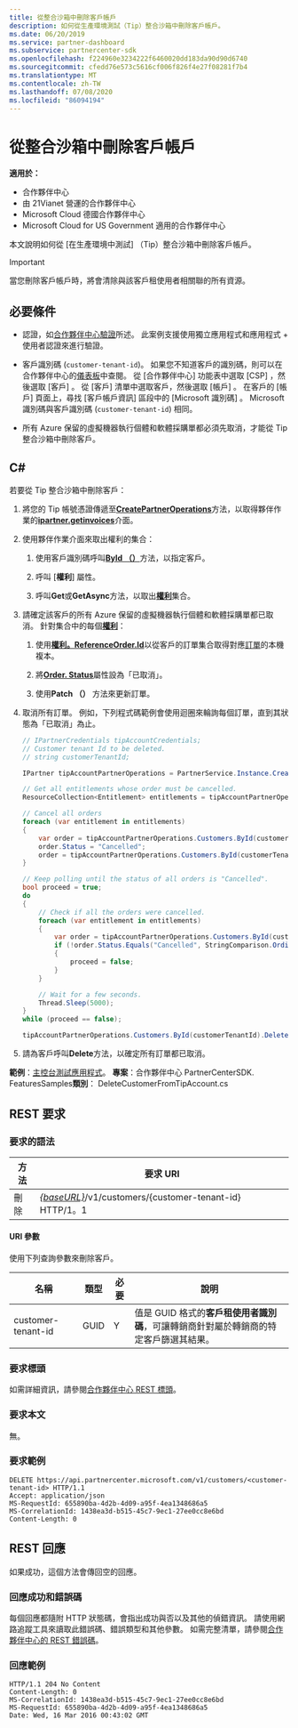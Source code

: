 ```yaml
---
title: 從整合沙箱中刪除客戶帳戶
description: 如何從生產環境測試（Tip）整合沙箱中刪除客戶帳戶。
ms.date: 06/20/2019
ms.service: partner-dashboard
ms.subservice: partnercenter-sdk
ms.openlocfilehash: f224960e3234222f6460020dd183da90d90d6740
ms.sourcegitcommit: cfedd76e573c5616cf006f826f4e27f08281f7b4
ms.translationtype: MT
ms.contentlocale: zh-TW
ms.lasthandoff: 07/08/2020
ms.locfileid: "86094194"
---
```

# <a name="delete-a-customer-account-from-the-integration-sandbox"></a>從整合沙箱中刪除客戶帳戶

**適用於：**

- 合作夥伴中心
- 由 21Vianet 營運的合作夥伴中心
- Microsoft Cloud 德國合作夥伴中心
- Microsoft Cloud for US Government 適用的合作夥伴中心

本文說明如何從 [在生產環境中測試] （Tip）整合沙箱中刪除客戶帳戶。

> [!IMPORTANT]
> 當您刪除客戶帳戶時，將會清除與該客戶租使用者相關聯的所有資源。

## <a name="prerequisites"></a>必要條件

- 認證，如[合作夥伴中心驗證](partner-center-authentication.md)所述。 此案例支援使用獨立應用程式和應用程式 + 使用者認證來進行驗證。

- 客戶識別碼 (`customer-tenant-id`)。 如果您不知道客戶的識別碼，則可以在合作夥伴中心的[儀表板](https://partner.microsoft.com/dashboard)中查閱。 從 [合作夥伴中心] 功能表中選取 [CSP]  ，然後選取 [客戶]  。 從 [客戶] 清單中選取客戶，然後選取 [帳戶]  。 在客戶的 [帳戶] 頁面上，尋找 [客戶帳戶資訊]  區段中的 [Microsoft 識別碼]  。 Microsoft 識別碼與客戶識別碼 (`customer-tenant-id`) 相同。

- 所有 Azure 保留的虛擬機器執行個體和軟體採購單都必須先取消，才能從 Tip 整合沙箱中刪除客戶。

## <a name="c"></a>C\#

若要從 Tip 整合沙箱中刪除客戶：

1. 將您的 Tip 帳號憑證傳遞至[**CreatePartnerOperations**](https://docs.microsoft.com/dotnet/api/microsoft.store.partnercenter.partnerservice.instance)方法，以取得夥伴作業的[**ipartner.getinvoices**](https://docs.microsoft.com/dotnet/api/microsoft.store.partnercenter.ipartner)介面。

2. 使用夥伴作業介面來取出權利的集合：

    1. 使用客戶識別碼呼叫[**ById （）**](https://docs.microsoft.com/dotnet/api/microsoft.store.partnercenter.customers.icustomercollection.byid)方法，以指定客戶。

    2. 呼叫 [**權利**] 屬性。

    3. 呼叫**Get**或**GetAsync**方法，以取出[**權利**](entitlement-resources.md)集合。

3. 請確定該客戶的所有 Azure 保留的虛擬機器執行個體和軟體採購單都已取消。 針對集合中的每個[**權利**](entitlement-resources.md)：

    1. 使用[**權利。ReferenceOrder.Id**](entitlement-resources.md#referenceorder)以從客戶的訂單集合取得對應[訂單](order-resources.md#order)的本機複本。

    2. 將[**Order. Status**](order-resources.md#order)屬性設為「已取消」。

    3. 使用**Patch （）** 方法來更新訂單。

4. 取消所有訂單。 例如，下列程式碼範例會使用迴圈來輪詢每個訂單，直到其狀態為「已取消」為止。

    ``` csharp
    // IPartnerCredentials tipAccountCredentials;
    // Customer tenant Id to be deleted.
    // string customerTenantId;

    IPartner tipAccountPartnerOperations = PartnerService.Instance.CreatePartnerOperations(tipAccountCredentials);

    // Get all entitlements whose order must be cancelled.
    ResourceCollection<Entitlement> entitlements = tipAccountPartnerOperations.Customers.ById(customerTenantId).Entitlements.Get();

    // Cancel all orders
    foreach (var entitlement in entitlements)
    {
        var order = tipAccountPartnerOperations.Customers.ById(customerTenantId).Orders.ById(entitlement.ReferenceOrder.Id).Get();
        order.Status = "Cancelled";
        order = tipAccountPartnerOperations.Customers.ById(customerTenantId).Orders.ById(order.Id).Patch(order);
    }

    // Keep polling until the status of all orders is "Cancelled".
    bool proceed = true;
    do
    {
        // Check if all the orders were cancelled.
        foreach (var entitlement in entitlements)
        {
            var order = tipAccountPartnerOperations.Customers.ById(customerTenantId).Orders.ById(entitlement.ReferenceOrder.Id).Get();
            if (!order.Status.Equals("Cancelled", StringComparison.OrdinalIgnoreCase))
            {
                proceed = false;
            }
        }

        // Wait for a few seconds.
        Thread.Sleep(5000);
    }
    while (proceed == false);

    tipAccountPartnerOperations.Customers.ById(customerTenantId).Delete();
    ```

5. 請為客戶呼叫**Delete**方法，以確定所有訂單都已取消。

**範例**：[主控台測試應用程式](console-test-app.md)。 **專案**：合作夥伴中心 PartnerCenterSDK. FeaturesSamples**類別**： DeleteCustomerFromTipAccount.cs

## <a name="rest-request"></a>REST 要求

### <a name="request-syntax"></a>要求的語法

| 方法     | 要求 URI                                                                            |
|------------|----------------------------------------------------------------------------------------|
| 刪除     | [*{baseURL}*](partner-center-rest-urls.md)/v1/customers/{customer-tenant-id} HTTP/1。1 |

#### <a name="uri-parameter"></a>URI 參數

使用下列查詢參數來刪除客戶。

| 名稱                   | 類型     | 必要 | 說明                                                                         |
|------------------------|----------|----------|-------------------------------------------------------------------------------------|
| customer-tenant-id     | GUID     | Y        | 值是 GUID 格式的**客戶租使用者識別碼**，可讓轉銷商針對屬於轉銷商的特定客戶篩選其結果。 |

### <a name="request-headers"></a>要求標頭

如需詳細資訊，請參閱[合作夥伴中心 REST 標頭](headers.md)。

### <a name="request-body"></a>要求本文

無。

### <a name="request-example"></a>要求範例

```http
DELETE https://api.partnercenter.microsoft.com/v1/customers/<customer-tenant-id> HTTP/1.1
Accept: application/json
MS-RequestId: 655890ba-4d2b-4d09-a95f-4ea1348686a5
MS-CorrelationId: 1438ea3d-b515-45c7-9ec1-27ee0cc8e6bd
Content-Length: 0
```

## <a name="rest-response"></a>REST 回應

如果成功，這個方法會傳回空的回應。

### <a name="response-success-and-error-codes"></a>回應成功和錯誤碼

每個回應都隨附 HTTP 狀態碼，會指出成功與否以及其他的偵錯資訊。 請使用網路追蹤工具來讀取此錯誤碼、錯誤類型和其他參數。 如需完整清單，請參閱[合作夥伴中心的 REST 錯誤碼](error-codes.md)。

### <a name="response-example"></a>回應範例

```http
HTTP/1.1 204 No Content
Content-Length: 0
MS-CorrelationId: 1438ea3d-b515-45c7-9ec1-27ee0cc8e6bd
MS-RequestId: 655890ba-4d2b-4d09-a95f-4ea1348686a5
Date: Wed, 16 Mar 2016 00:43:02 GMT
```
